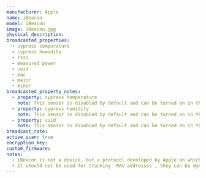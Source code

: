 ```yaml
---
manufacturer: Apple
name: iBeacon
model: iBeacon
image: iBeacon.jpg
physical_description:
broadcasted_properties:
  - cypress temperature
  - cypress humidity
  - rssi
  - measured power
  - uuid
  - mac
  - major
  - minor
broadcasted_property_notes:
  - property: cypress temperature
    note: This sensor is disabled by default and can be turned on in the device menu. Measured in °C. Calculated based on minor `175.72 * ((minor & 0xff) * 256) / 65536 - 46.85`
  - property: cypress humidity
    note: This sensor is disabled by default and can be turned on in the device menu. Measured in RH%. Calculated based on minor `125.0 * (minor & 0xff00) / 65536 - 6`
  - property: uuid
    note: This sensor is disabled by default and can be turned on in the device menu.
broadcast_rate:
active_scan: true
encryption_key:
custom_firmware:
notes:
  - iBeacon is not a device, but a protocol developed by Apple on which beacons work, for example Apple AirTags.
  - It should not be used for tracking `MAC addresses`, they can be dynamic, there is a `Beacon UUID` parameter for this.
---
```

